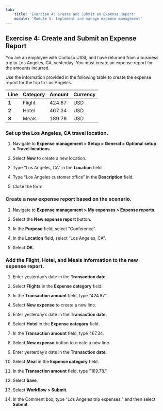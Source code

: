 ```yaml
---
lab:
    title: 'Exercise 4: Create and Submit an Expense Report'
    module: 'Module 5: Implement and manage expense management'
---
```


## Exercise 4: Create and Submit an Expense Report

You are an employee with Contoso USSI, and have returned from a business trip to Los Angeles, CA, yesterday. You must create an expense report for the amounts incurred.

Use the information provided in the following table to create the expense report for the trip to Los Angeles.

| **Line**| **Category**| **Amount**| **Currency** |
| - | - | - | - |
| **1**| Flight| 424.87| USD |
| **2**| Hotel| 467.34| USD |
| **3**| Meals| 189.78| USD |

### Set up the Los Angeles, CA travel location.

1. Navigate to **Expense management &gt; Setup &gt; General &gt; Optional setup &gt; Travel locations**.

2. Select **New** to create a new location.

3. Type “Los Angeles, CA” in the **Location** field.

4. Type “Los Angeles customer office” in the **Description** field.

5. Close the form.

### Create a new expense report based on the scenario.

1. Navigate to **Expense management &gt; My expenses &gt; Expense reports**.

2. Select the **New expense report** button.

3. In the **Purpose** field, select "Conference".

4. In the **Location** field, select “Los Angeles, CA".

5. Select **OK**.

### Add the Flight, Hotel, and Meals information to the new expense report.

1. Enter yesterday’s date in the **Transaction date**.

2. Select **Flights** in the **Expense category** field.

3. In the **Transaction amount** field, type "424.87".

4. Select **New expense** to create a new line.

5. Enter yesterday’s date in the **Transaction date**.

6. Select **Hotel** in the **Expense category** field.

7. In the **Transaction amount** field, type 467.34.

8. Select **New expense** button to create a new line.

9. Enter yesterday’s date in the **Transaction date**.

10. Select **Meal** in the **Expense category** field.

11. In the **Transaction amount** field, type "189.78."

12. Select **Save**.

13. Select **Workflow &gt; Submit**.

14. In the Comment box, type “Los Angeles trip expenses,” and then select **Submit**.

